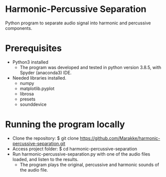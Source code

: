 # Harmonic-Percussive Separation
Python program to separate audio signal into harmonic and percussive components.


# Prerequisites
- Python3 installed
  - The program was developed and tested in python version 3.8.5, with Spyder (anaconda3) IDE.
- Needed libraries installed.
  - numpy
  - matplotlib.pyplot
  - librosa
  - presets
  - sounddevice


# Running the program locally
- Clone the repository: $ git clone https://github.com/Marakke/harmonic-percussive-separation.git
- Access project folder: $ cd harmonic-percussive-separation
- Run harmonic-percussive-separation.py with one of the audio files loaded, and listen to the results.
  - The program plays the original, percussive and harmonic sounds of the audio file.
